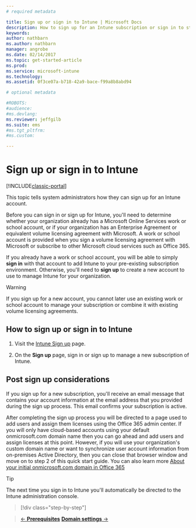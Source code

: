 ```yaml
---
# required metadata

title: Sign up or sign in to Intune | Microsoft Docs
description: How to sign up for an Intune subscription or sign in to start with your subscription
keywords:
author: nathbarnms.author: nathbarn
manager: angrobe
ms.date: 02/14/2017
ms.topic: get-started-article
ms.prod:
ms.service: microsoft-intune
ms.technology:
ms.assetid: 0f3ce07a-b718-42a9-bace-f99a8b8abd94

# optional metadata

#ROBOTS:
#audience:
#ms.devlang:
ms.reviewer: jeffgilb
ms.suite: ems
#ms.tgt_pltfrm:
#ms.custom:

---
```



# Sign up or sign in to Intune

[!INCLUDE[classic-portal](../includes/classic-portal.md)]

This topic tells system administrators how they can sign up for an Intune account.

Before you can sign in or sign up for Intune, you'll need to determine whether your organization already has a Microsoft Online Services work or school account, or if your organization has an Enterprise Agreement or equivalent volume licensing agreement with Microsoft. A work or school account is provided when you sign a volume licensing agreement with Microsoft or subscribe to other Microsoft cloud services such as Office 365.

If you already have a work or school account, you will be able to simply **sign in** with that account to add Intune to your pre-existing subscription environment. Otherwise, you'll need to **sign up** to create a new account to use to manage Intune for your organization.

>[!WARNING]
>If you sign up for a new account, you cannot later use an existing work or school account to manage your subscription or combine it with existing volume licensing agreements.

## How to sign up or sign in to Intune

1.  Visit the [Intune Sign up](https://portal.office.com/Signup/Signup.aspx?OfferId=40BE278A-DFD1-470a-9EF7-9F2596EA7FF9&dl=INTUNE_A&ali=1#0%20) page.

2.  On the **Sign up** page, sign in or sign up to manage a new subscription of Intune.

## Post sign up considerations
If you sign up for a new subscription, you'll receive an email message that contains your account information at the email address that you provided during the sign up process. This email confirms your subscription is active.

After completing the sign up process you will be directed to a page used to add users and assign them licenses using the Office 365 admin center. If you will only have cloud-based accounts using your default onmicrosoft.com domain name then you can go ahead and add users and assign licenses at this point. However, if you will use your organization's custom domain name or want to synchronize user account information from on-premises Active Directory, then you can close that browser window and move on to step 2 of this quick start guide. You can also learn more [About your initial onmicrosoft.com domain in Office 365](https://support.office.com/en-us/article/About-your-initial-onmicrosoft-com-domain-in-Office-365-B9FC3018-8844-43F3-8DB1-1B3A8E9CFD5A?ui=en-US&rs=en-US&ad=US)

>[!TIP]
> The next time you sign in to Intune you'll automatically be directed to the Intune administration console.


>[!div class="step-by-step"]

>[&larr; **Prerequisites**](.\what-to-know-before-you-start-microsoft-intune.md)     [**Domain settings** &rarr;](.\start-with-a-paid-subscription-to-microsoft-intune-step-2.md)  

